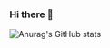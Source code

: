 ### Hi there 👋

![Anurag's GitHub stats](https://github-readme-stats.vercel.app/api?username=ekgml3765&show_icons=true&theme=radical)
